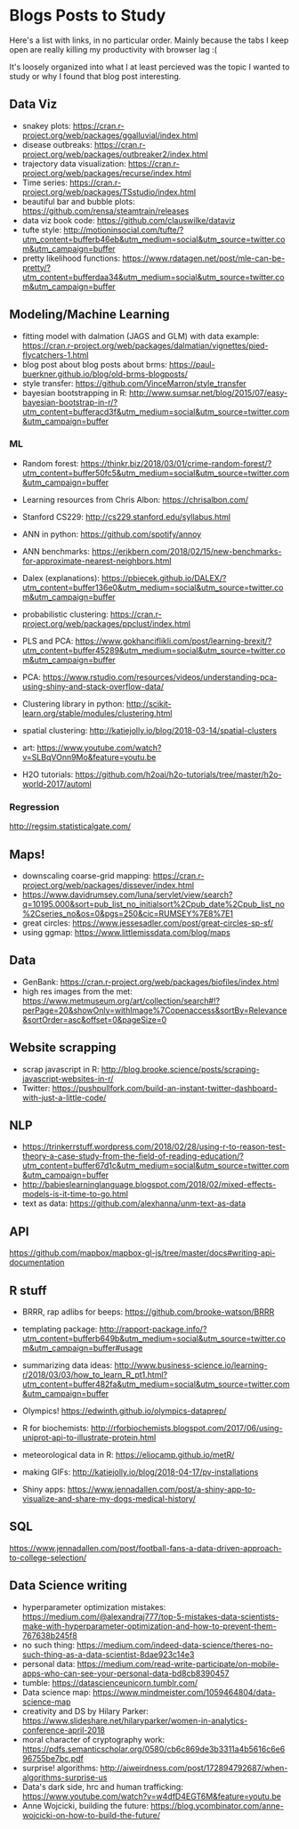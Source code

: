 # Blogs Posts to Study

Here's a list with links, in no particular order. Mainly because the tabs I keep open are really killing my productivity with browser lag :(

It's loosely organized into what I at least percieved was the topic I wanted to study or why I found that blog post interesting.

## Data Viz

* snakey plots: https://cran.r-project.org/web/packages/ggalluvial/index.html
* disease outbreaks: https://cran.r-project.org/web/packages/outbreaker2/index.html
* trajectory data visualization: https://cran.r-project.org/web/packages/recurse/index.html
* Time series: https://cran.r-project.org/web/packages/TSstudio/index.html
* beautiful bar and bubble plots: https://github.com/rensa/steamtrain/releases
* data viz book code: https://github.com/clauswilke/dataviz
* tufte style: http://motioninsocial.com/tufte/?utm_content=bufferb46eb&utm_medium=social&utm_source=twitter.com&utm_campaign=buffer
* pretty likelihood functions: https://www.rdatagen.net/post/mle-can-be-pretty/?utm_content=bufferdaa34&utm_medium=social&utm_source=twitter.com&utm_campaign=buffer

## Modeling/Machine Learning

* fitting model with dalmation (JAGS and GLM) with data example: https://cran.r-project.org/web/packages/dalmatian/vignettes/pied-flycatchers-1.html
* blog post about blog posts about brms: https://paul-buerkner.github.io/blog/old-brms-blogposts/
* style transfer: https://github.com/VinceMarron/style_transfer
* bayesian bootstrapping in R: http://www.sumsar.net/blog/2015/07/easy-bayesian-bootstrap-in-r/?utm_content=bufferacd3f&utm_medium=social&utm_source=twitter.com&utm_campaign=buffer


### ML

* Random forest: https://thinkr.biz/2018/03/01/crime-random-forest/?utm_content=buffer50fc5&utm_medium=social&utm_source=twitter.com&utm_campaign=buffer

* Learning resources from Chris Albon: https://chrisalbon.com/
* Stanford CS229: http://cs229.stanford.edu/syllabus.html

* ANN in python: https://github.com/spotify/annoy
* ANN benchmarks: https://erikbern.com/2018/02/15/new-benchmarks-for-approximate-nearest-neighbors.html

* Dalex (explanations): https://pbiecek.github.io/DALEX/?utm_content=buffer136e0&utm_medium=social&utm_source=twitter.com&utm_campaign=buffer
* probabilistic clustering: https://cran.r-project.org/web/packages/ppclust/index.html

* PLS and PCA: https://www.gokhanciflikli.com/post/learning-brexit/?utm_content=buffer45289&utm_medium=social&utm_source=twitter.com&utm_campaign=buffer
* PCA: https://www.rstudio.com/resources/videos/understanding-pca-using-shiny-and-stack-overflow-data/

* Clustering library in python: http://scikit-learn.org/stable/modules/clustering.html
* spatial clustering: http://katiejolly.io/blog/2018-03-14/spatial-clusters

* art: https://www.youtube.com/watch?v=SLBqVOnn9Mo&feature=youtu.be

* H2O tutorials: https://github.com/h2oai/h2o-tutorials/tree/master/h2o-world-2017/automl

### Regression

http://regsim.statisticalgate.com/


## Maps!

* downscaling coarse-grid mapping: https://cran.r-project.org/web/packages/dissever/index.html
* https://www.davidrumsey.com/luna/servlet/view/search?q=10195.000&sort=pub_list_no_initialsort%2Cpub_date%2Cpub_list_no%2Cseries_no&os=0&pgs=250&cic=RUMSEY%7E8%7E1
* great circles: https://www.jessesadler.com/post/great-circles-sp-sf/
* using ggmap: https://www.littlemissdata.com/blog/maps

## Data

* GenBank: https://cran.r-project.org/web/packages/biofiles/index.html
* high res images from the met: https://www.metmuseum.org/art/collection/search#!?perPage=20&showOnly=withImage%7Copenaccess&sortBy=Relevance&sortOrder=asc&offset=0&pageSize=0 

## Website scrapping

* scrap javascript in R: http://blog.brooke.science/posts/scraping-javascript-websites-in-r/
* Twitter: https://pushpullfork.com/build-an-instant-twitter-dashboard-with-just-a-little-code/

## NLP

* https://trinkerrstuff.wordpress.com/2018/02/28/using-r-to-reason-test-theory-a-case-study-from-the-field-of-reading-education/?utm_content=buffer67d1c&utm_medium=social&utm_source=twitter.com&utm_campaign=buffer
* http://babieslearninglanguage.blogspot.com/2018/02/mixed-effects-models-is-it-time-to-go.html
* text as data: https://github.com/alexhanna/unm-text-as-data

## API

https://github.com/mapbox/mapbox-gl-js/tree/master/docs#writing-api-documentation

## R stuff

* BRRR, rap adlibs for beeps: https://github.com/brooke-watson/BRRR
* templating package: http://rapport-package.info/?utm_content=bufferb649b&utm_medium=social&utm_source=twitter.com&utm_campaign=buffer#usage
* summarizing data ideas: http://www.business-science.io/learning-r/2018/03/03/how_to_learn_R_pt1.html?utm_content=buffer482fa&utm_medium=social&utm_source=twitter.com&utm_campaign=buffer
* Olympics! https://edwinth.github.io/olympics-dataprep/

* R for biochemists: http://rforbiochemists.blogspot.com/2017/06/using-uniprot-api-to-illustrate-protein.html
* meteorological data in R: https://eliocamp.github.io/metR/
* making GIFs: http://katiejolly.io/blog/2018-04-17/pv-installations
* Shiny apps: https://www.jennadallen.com/post/a-shiny-app-to-visualize-and-share-my-dogs-medical-history/

## SQL

https://www.jennadallen.com/post/football-fans-a-data-driven-approach-to-college-selection/

## Data Science writing

* hyperparameter optimization mistakes: https://medium.com/@alexandraj777/top-5-mistakes-data-scientists-make-with-hyperparameter-optimization-and-how-to-prevent-them-767638b245f8
* no such thing: https://medium.com/indeed-data-science/theres-no-such-thing-as-a-data-scientist-8dae923c14e3
* personal data: https://medium.com/read-write-participate/on-mobile-apps-who-can-see-your-personal-data-bd8cb8390457
* tumble: https://datascienceunicorn.tumblr.com/
* Data science map: https://www.mindmeister.com/1059464804/data-science-map
* creativity and DS by Hilary Parker: https://www.slideshare.net/hilaryparker/women-in-analytics-conference-april-2018
* moral character of cryptography work: https://pdfs.semanticscholar.org/0580/cb6c869de3b3311a4b5616c6e696755be7bc.pdf
* surprise! algorithms: http://aiweirdness.com/post/172894792687/when-algorithms-surprise-us
* Data's dark side, hrc and human trafficking: https://www.youtube.com/watch?v=w4dfD4EGT6M&feature=youtu.be
* Anne Wojcicki, building the future: https://blog.ycombinator.com/anne-wojcicki-on-how-to-build-the-future/
